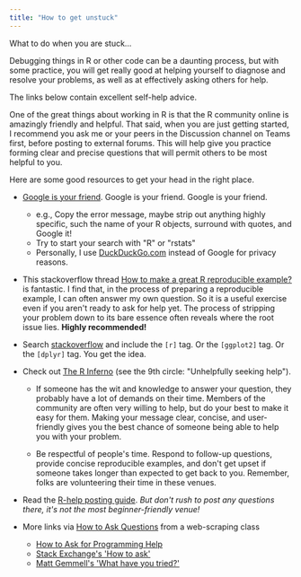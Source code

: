```yaml
---
title: "How to get unstuck"
---
```



What to do when you are stuck…

Debugging things in R or other code can be a daunting process,
but with some practice, you will get really good at helping yourself
to diagnose and resolve your problems, as well as at effectively
asking others for help.

The links below contain excellent self-help advice.

One of the great things about working in R is that the R community online is 
amazingly friendly and helpful. That said, when you are just getting started, 
I recommend you ask me or your peers in the Discussion channel on Teams first, before posting to external forums. This will help give you practice forming
clear and precise questions that will permit others to be most helpful to you.

Here are some good resources to get your head in the right place.

  * [Google is your friend](http://xkcd.com/627/). Google is your friend. Google is your friend.
  
    - e.g., Copy the error message, maybe strip out anything highly specific, 
      such the name of your R objects, surround with quotes, and Google it!
    - Try to start your search with "R" or "rstats"
    - Personally, I use [DuckDuckGo.com](https://DuckDuckGo.com) instead of Google for privacy reasons.

  * This stackoverflow thread
    [How to make a great R reproducible example?](http://stackoverflow.com/questions/5963269/how-to-make-a-great-r-reproducible-example/5963610#5963610) 
    is fantastic. I find that, in the process of preparing a reproducible 
    example, I can often answer my own question. So it is a useful exercise even 
    if you aren't ready to ask for help yet. The process of stripping your 
    problem down to its bare essence often reveals where the root issue lies. 
    **Highly recommended!**
  
  * Search [stackoverflow](http://stackoverflow.com) and include the `[r]` tag. 
    Or the `[ggplot2]` tag. Or the `[dplyr]` tag. You get the idea.

  * Check out [The R Inferno](http://www.burns-stat.com/documents/books/the-r-inferno/) 
    (see the 9th circle: "Unhelpfully seeking help").
  
    - If someone has the wit and knowledge to answer your question, they probably 
      have a lot of demands on their time. Members of the community are often very
      willing to help, but do your best to make it easy for them. Making your 
      message clear, concise, and user-friendly gives you the best chance of someone
      being able to help you with your problem. 
    
    - Be respectful of people's time. Respond to follow-up questions, provide concise
      reproducible examples, and don't get upset if someone takes longer than
      expected to get back to you. Remember, folks are volunteering their time
      in these venues.
  
  * Read the [R-help posting guide](http://www.r-project.org/posting-guide.html). 
    *But don't rush to post any questions there, it's not the most beginner-friendly venue!*

  * More links via [How to Ask Questions](https://github.com/ireapps/scraping-class/blob/master/notes/how-to-ask-questions.md) from a web-scraping class
  
    - [How to Ask for Programming Help](http://codingkilledthecat.wordpress.com/2012/06/26/how-to-ask-for-programming-help/)
    - [Stack Exchange's 'How to ask'](https://codereview.stackexchange.com/help/how-to-ask)
    - [Matt Gemmell's 'What have you tried?'](http://mattgemmell.com/what-have-you-tried/)
